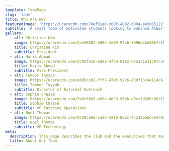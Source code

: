 ```yaml
---
template: TeamPage
slug: 'team'
title: Who Are We?
featuredImage: 'https://ucarecdn.com/78ef31ed-c68f-4882-b094-ae3805122f46/'
subtitle: 'A small team of motivated students looking to enhance Alberta’s education and support systems for the youth.'
gallery:
  - alt: Christine Kim
    image: https://ucarecdn.com/2ae90282-509d-4a89-94c6-8996d3b26067/IMG_0519.jpg
    title: Christine Kim
    subtitle: President
  - alt: Haris Ahmad
    image: https://ucarecdn.com/d7d0f518-ad8a-4f40-8182-d7a3c1e31c07/20210628_18_02_086650600.jpg
    title: Haris Ahmad
    subtitle: Vice President
  - alt: Temoor Tayyab
    image: https://ucarecdn.com/e8d9cc02-fff7-47ef-92c6-83df15c4e114/A.jpg
    title: Temoor Tayyab
    subtitle: Director of External Outreach
  - alt: Sophie Chassé
    image: https://ucarecdn.com/7e8c6803-e89e-40c8-96eb-e3cc1d2d0c88/IMG_1444_1.jpg
    title: Sophie Chassé
    subtitle: VP Tutoring Operations
  - alt: Noel Thomas
    image: https://ucarecdn.com/0729ca8e-1a0d-42f0-862c-4c219b5dd7a4/NoelThomas.JPG
    title: Noel Thomas
    subtitle: VP Technology
meta:
  description: This page describes the club and the executives that made it possible.
  title: About Our Team
---
```


